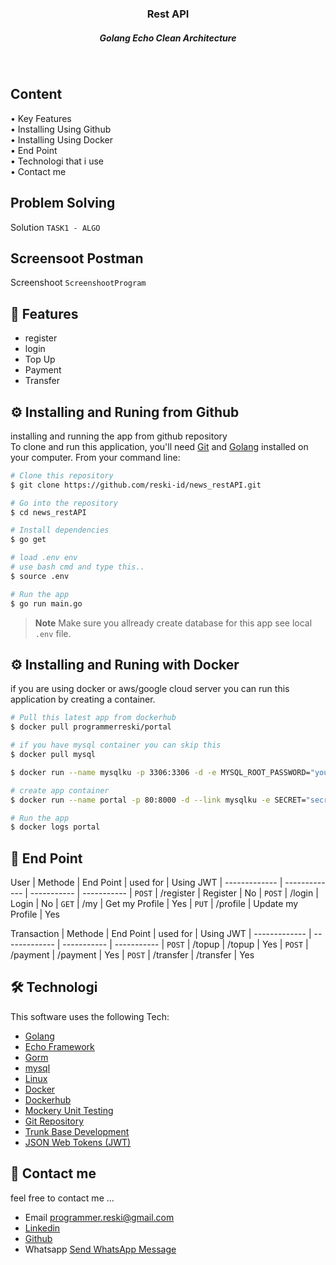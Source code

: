 

<h3 align="center">Rest API <br>
<h5 align="center" >Golang Echo Clean Architecture <h5>
<br>
</h4>
<p align="left">
<h2>
  Content <br></h2>
  • Key Features <br>
  • Installing Using Github<br>
  • Installing Using Docker<br>
  • End Point<br>
  • Technologi that i use<br>
  • Contact me<br>
</p>

##  Problem Solving
Solution `TASK1 - ALGO`

##  Screensoot Postman
Screenshoot `ScreenshootProgram`

## 📱 Features

* register
* login
* Top Up
* Payment
* Transfer


## ⚙️ Installing and Runing from Github

installing and running the app from github repository <br>
To clone and run this application, you'll need [Git](https://git-scm.com) and [Golang](https://go.dev/dl/) installed on your computer. From your command line:

```bash
# Clone this repository
$ git clone https://github.com/reski-id/news_restAPI.git

# Go into the repository
$ cd news_restAPI

# Install dependencies
$ go get

# load .env env 
# use bash cmd and type this..
$ source .env

# Run the app
$ go run main.go
```

> **Note**
> Make sure you allready create database for this app see local `.env` file.


## ⚙️ Installing and Runing with Docker
if you are using docker or aws/google cloud server you can run this application by creating a container. <br>

```bash
# Pull this latest app from dockerhub 
$ docker pull programmerreski/portal

# if you have mysql container you can skip this
$ docker pull mysql

$ docker run --name mysqlku -p 3306:3306 -d -e MYSQL_ROOT_PASSWORD="yourmysqlpassword" mysql 

# create app container
$ docker run --name portal -p 80:8000 -d --link mysqlku -e SECRET="secr3t" -e SERVERPORT=8000 -e Name="portal" -e Address=mysqlku -e Port=3306 -e Username="root" -e Password="yourmysqlpassword" programmerreski/portal

# Run the app
$ docker logs portal
```

## 📜 End Point  

User
| Methode       | End Point      | used for            | Using JWT
| ------------- | -------------  | -----------         | -----------
| `POST`        | /register      | Register            | No
| `POST`        | /login         | Login               | No 
| `GET`         | /my            | Get my Profile      | Yes
| `PUT`         | /profile         | Update my Profile   | Yes

Transaction
| Methode       | End Point      | used for            | Using JWT
| ------------- | -------------  | -----------         | -----------
| `POST`        | /topup      | /topup            | Yes
| `POST`        | /payment      | /payment            | Yes
| `POST`        | /transfer      | /transfer            | Yes


## 🛠️ Technologi

This software uses the following Tech:

- [Golang](https://go.dev/dl/)
- [Echo Framework](https://echo.labstack.com/)
- [Gorm](https://gorm.io/index.html)
- [mysql](https://www.mysql.com/)
- [Linux](https://www.linux.com/)
- [Docker](https://www.docker.com/)
- [Dockerhub](https://hub.docker.com/u/programmerreski)
- [Mockery Unit Testing](https://github.com/vektra/mockery)
- [Git Repository](https://github.com/reski-id)
- [Trunk Base Development](https://trunkbaseddevelopment.com/)
- [JSON Web Tokens (JWT)](https://jwt.io/)

## 📱 Contact me
feel free to contact me ... 
- Email programmer.reski@gmail.com 
- [Linkedin](https://www.linkedin.com/in/reski-id)
- [Github](https://github.com/reski-id)
- Whatsapp <a href="https://wa.me/+6281261478432?text=Hello">Send WhatsApp Message</a>
